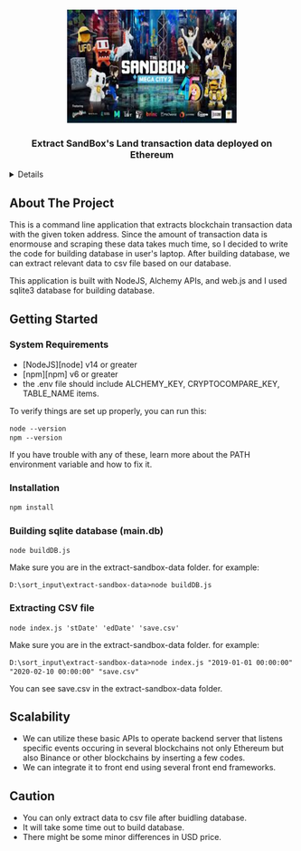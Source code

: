 <a name="readme-top"></a>

<!-- PROJECT LOGO -->
<br />
<div align="center">
  <a href="/">
    <img src="images/sandbox.jfif" alt="Logo" width="300" height="200">
  </a>
  <h3 align="center">Extract SandBox's Land transaction data deployed on Ethereum</h3>
</div>

<!-- TABLE OF CONTENTS -->
<details>
  <ol>
    <li>
      <a href="#about-the-project">About The Project</a>
    </li>
    <li>
      <a href="#getting-started">Getting Started</a>
      <ul>
        <li><a href="#system-requirements">System Requirements</a></li>
        <li><a href="#installation">Installation</a></li>
      </ul>
    </li>
  </ol>
</details>

<!-- ABOUT THE PROJECT -->

## About The Project

This is a command line application that extracts blockchain transaction data with the given token address.
Since the amount of transaction data is enormouse and scraping these data takes much time, so I decided to write the code for building database in user's laptop.
After building database, we can extract relevant data to csv file based on our database.

This application is built with NodeJS, Alchemy APIs, and web.js and I used sqlite3 database for building database.

<!-- GETTING STARTED -->

## Getting Started

### System Requirements

- [NodeJS][node] v14 or greater
- [npm][npm] v6 or greater
- the .env file should include ALCHEMY_KEY, CRYPTOCOMPARE_KEY, TABLE_NAME items.

To verify things are set up
properly, you can run this:

```shell
node --version
npm --version
```

If you have trouble with any of these, learn more about the PATH environment variable and how to fix it.

### Installation

```js
npm install
```

### Building sqlite database (main.db)
```
node buildDB.js
```
Make sure you are in the extract-sandbox-data folder.
for example:

```
D:\sort_input\extract-sandbox-data>node buildDB.js
```
### Extracting CSV file
```
node index.js 'stDate' 'edDate' 'save.csv'
```
Make sure you are in the extract-sandbox-data folder.
for example:

```
D:\sort_input\extract-sandbox-data>node index.js "2019-01-01 00:00:00" "2020-02-10 00:00:00" "save.csv"
```
You can see save.csv in the extract-sandbox-data folder.

## Scalability
- We can utilize these basic APIs to operate backend server that listens specific events occuring in several blockchains not only Ethereum but also Binance or other blockchains by inserting a few codes.
- We can integrate it to front end using several front end frameworks.
## Caution
- You can only extract data to csv file after buidling database.
- It will take some time out to build database.
- There might be some minor differences in USD price.


